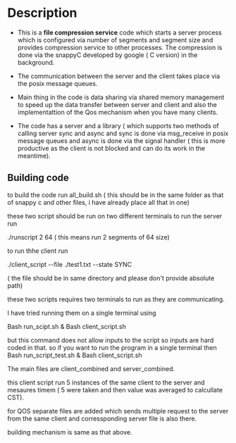 
# Description 

* This is a **file compression service** code which starts a server process which is configured via number of segments and segment size and provides compression      service to other processes. The compression is done via the snappyC developed by google ( C version) in the background.

* The communication between the server and the client takes place via the posix message queues.

* Main thing in the code is data sharing via shared memory management to speed up the data transfer between server and client and also the implementattion of the Qos mechanism when you have many clients. 

* The code has a server and a library ( which supports two methods of calling server sync and async and sync is done via msg_receive in posix message queues and async is done via the signal handler ( this is more productive as the client is not blocked and can do its work in the meantime).

## Building code
to build the code run all_build.sh ( this should be in the same folder as that of snappy c and other files, i have already place all that in one)



these two script should be run on two different terminals 
to run the server run  

./runscript 2 64 ( this means run 2 segments of 64 size) 

to run thhe client run 

./client_script --file ./test1.txt --state SYNC 

( the file should be in same directory and please don't provide absolute path)




these two scripts requires two terminals to run as they are communicating. 



I have tried running them on a single terminal using 

Bash run_scipt.sh & Bash client_script.sh 

but this command does not allow inputs to the script so inputs are hard coded in that. so if you want to run the program in a single terminal then Bash run_script_test.sh & Bash client_script.sh



The main files are client_combined and server_combined.

this client script run 5 instances of the same client to the server and mesaures timem ( 5 were taken and then value was averaged to calcullate CST). 


for QOS separate files are added which sends multiple request to the server from the same client and corressponding server file is also there. 

building mechanism is same as that above.
